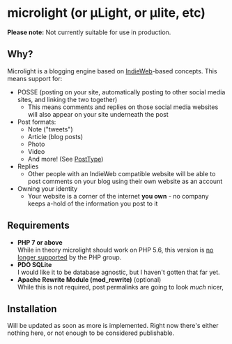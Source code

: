 # microlight (or µLight, or µlite, etc)

**Please note:** Not currently suitable for use in production.

## Why?

Microlight is a blogging engine based on [IndieWeb](https://indieweb.org)-based
concepts. This means support for:

* POSSE (posting on your site, automatically posting to other social media
  sites, and linking the two together)
	* This means comments and replies on those social media websites will
	  also appear on your site underneath the post
* Post formats:
	* Note ("tweets")
	* Article (blog posts)
	* Photo
	* Video
	* And more! (See [PostType](https://indieweb.org/Category:PostType))
* Replies
	* Other people with an IndieWeb compatible website will be able to
	  post comments on your blog using their own website as an account
* Owning your identity
	* Your website is a corner of the internet **you own** - no company
	  keeps a-hold of the information you post to it

## Requirements

* **PHP 7 or above**  
  While in theory microlight should work on PHP 5.6, this version is
  [no longer supported](https://secure.php.net/supported-versions.php) by the
  PHP group.
* **PDO SQLite**  
  I would like it to be database agnostic, but I haven't gotten that far yet.
* **Apache Rewrite Module (mod_rewrite)** (optional)  
  While this is not required, post permalinks are going to look *much* nicer,

## Installation

Will be updated as soon as more is implemented. Right now there's either nothing
here, or not enough to be considered publishable.
